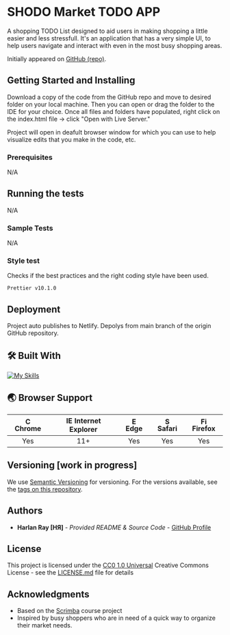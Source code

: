 # SHODO Market TODO APP

A shopping TODO List designed to aid users in making shopping a little easier and less stressfull. It's an application that has a very simple UI, to help users navigate and interact with even in the most busy shopping areas.

Initially appeared on
[GitHub (repo)](https://github.com/harlanray/shodo-proto).

## Getting Started and Installing

Download a copy of the code from the GitHub repo and move to desired folder on your local machine. Then you can open or drag the folder to the IDE for your choice. Once all files and folders have populated, right click on the index.html file -> click "Open with Live Server."

Project will open in deafult browser window for which you can use to help visualize edits that you make in the code, etc.

### Prerequisites

N/A

## Running the tests

N/A

### Sample Tests

N/A

### Style test

Checks if the best practices and the right coding style have been used.

    Prettier v10.1.0

## Deployment

Project auto publishes to Netlify. Depolys from main branch of the origin GitHub repository.

## 🛠️ Built With

[![My Skills](https://skillicons.dev/icons?i=js,html,css,bootstrap,vite,vscode)](https://skillicons.dev)

## 🌏 Browser Support

| <img src="https://user-images.githubusercontent.com/1215767/34348387-a2e64588-ea4d-11e7-8267-a43365103afe.png" alt="Chrome" width="16px" height="16px" /> Chrome | <img src="https://user-images.githubusercontent.com/1215767/34348590-250b3ca2-ea4f-11e7-9efb-da953359321f.png" alt="IE" width="16px" height="16px" /> Internet Explorer | <img src="https://user-images.githubusercontent.com/1215767/34348380-93e77ae8-ea4d-11e7-8696-9a989ddbbbf5.png" alt="Edge" width="16px" height="16px" /> Edge | <img src="https://user-images.githubusercontent.com/1215767/34348394-a981f892-ea4d-11e7-9156-d128d58386b9.png" alt="Safari" width="16px" height="16px" /> Safari | <img src="https://user-images.githubusercontent.com/1215767/34348383-9e7ed492-ea4d-11e7-910c-03b39d52f496.png" alt="Firefox" width="16px" height="16px" /> Firefox |
| :---------: | :---------: | :---------: | :---------: | :---------: |
| Yes | 11+ | Yes | Yes | Yes |

## Versioning [work in progress]

We use [Semantic Versioning](http://semver.org/) for versioning. For the versions
available, see the [tags on this
repository](https://github.com/harlanray/shodo-proto/releases).

## Authors

  - **Harlan Ray [HЯ]** - *Provided README & Source Code* -
    [GitHub Profile](https://github.com/harlanray)

## License

This project is licensed under the [CC0 1.0 Universal](LICENSE.md)
Creative Commons License - see the [LICENSE.md](LICENSE.md) file for
details

## Acknowledgments

  - Based on the [Scrimba](https://scrimba.com/learn/learnjavascript/lets-build-a-mobile-app-with-firebase-coafc415fb8e007eadfa60822) course project 
  - Inspired by busy shoppers who are in need of a quick way to organize their market needs.
  